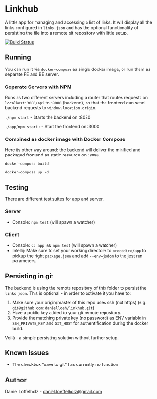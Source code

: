 # Linkhub  
A little app for managing and accessing a list of links. It will display all the links configured in `links.json` and has the optional
functionality of persisting the file into a remote git repository with little setup.

[![Build Status](https://travis-ci.org/danielloeh/linkhub.svg?branch=master)](https://travis-ci.org/danielloeh/linkhub)

## Running

You can run it via `docker-compose` as single docker image, or run them as separate FE and BE server.

### Separate Servers with NPM

Runs as two different servers including a router that routes requests on `localhost:3000/api` to `:8080` (backend), so that the frontend can send backend requests to `window.location.origin`.

`./npm start` - Starts the backend on :8080

`./app/npm start` : - Start the frontend on :3000
 
### Combined as docker image with Docker Compose

Here its other way around: the backend will deliver the minified and packaged frontend as static resource on `:8080`.
 
 `docker-compose build`  
 
 `docker-compose up -d` 

## Testing
There are different test suites for app and server.

### Server
* Console: `npm test` (will spawn a watcher)

### Client
* Console: `cd app && npm test` (will spawn a watcher)
* Intellij: Make sure to set your working directory to `<rootdir>/app` to pickup the right `package.json` and add `--env=jsdom` to the jest run parameters.

## Persisting in git

The backend is using the remote repository of this folder to persist the `links.json`. This is optional - in order to activate it you have to:

1. Make sure your origin/master of this repo uses ssh (not https) (e.g. `git@github.com:danielloeh/linkhub.git`)
2. Have a public key added to your git remote repository.
3. Provide the matching private key (no password) as ENV variable in `SSH_PRIVATE_KEY` and `GIT_HOST` for authentification during the docker build.

Voilà - a simple persisting solution without further setup.

## Known Issues   
- The checkbox "save to git" has currently no function

## Author
Daniel Löffelholz - daniel.loeffelholz@gmail.com 
